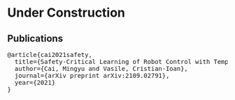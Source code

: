 # Under Construction

## Publications
<pre>
@article{cai2021safety,
  title={Safety-Critical Learning of Robot Control with Temporal Logic Specifications},
  author={Cai, Mingyu and Vasile, Cristian-Ioan},
  journal={arXiv preprint arXiv:2109.02791},
  year={2021}
}
</pre>
<br>

